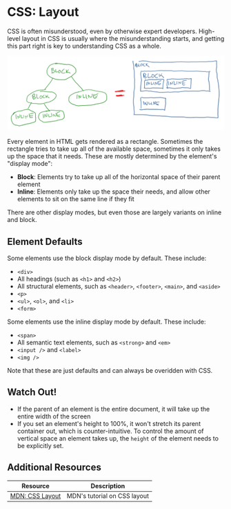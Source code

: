 # CSS: Layout

CSS is often misunderstood, even by otherwise expert developers. High-level layout in CSS is usually where the misunderstanding starts, and getting this part right is key to understanding CSS as a whole.

![CSS Layout](assets/css-layout.png)

Every element in HTML gets rendered as a rectangle. Sometimes the rectangle tries to take up all of the available space, sometimes it only takes up the space that it needs. These are mostly determined by the element's "display mode":

* **Block**: Elements try to take up all of the horizontal space of their parent element
* **Inline**: Elements only take up the space their needs, and allow other elements to sit on the same line if they fit

There are other display modes, but even those are largely variants on inline and block.

## Element Defaults

Some elements use the block display mode by default. These include:

* `<div>`
* All headings (such as `<h1>` and `<h2>`)
* All structural elements, such as `<header>`, `<footer>`, `<main>`, and `<aside>`
* `<p>`
* `<ul>`, `<ol>`, and `<li>`
* `<form>`

Some elements use the inline display mode by default. These include:

* `<span>`
* All semantic text elements, such as `<strong>` and `<em>`
* `<input />` and `<label>`
* `<img />`

Note that these are just defaults and can always be overidden with CSS.

## Watch Out!

* If the parent of an element is the entire document, it will take up the entire width of the screen
* If you set an element's height to 100%, it won't stretch its parent container out, which is counter-intuitive. To control the amount of vertical space an element takes up, the `height` of the element needs to be explicitly set.

## Additional Resources

| Resource | Description |
| --- | --- |
| [MDN: CSS Layout](https://developer.mozilla.org/en-US/docs/Learn/CSS/CSS_layout) | MDN's tutorial on CSS layout |
